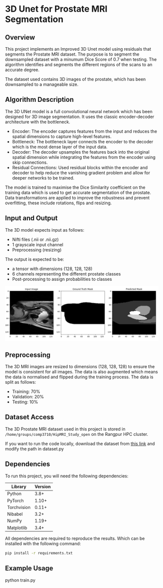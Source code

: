 # 3D Unet for Prostate MRI Segmentation

## Overview

This project implements an Improved 3D Unet model using residuals that segments the Prostate MRI dataset. The purpose is to segment the downsampled dataset with a minumum Dice Score of 0.7 when testing. The algorithm identifies and segments the different regions of the scans to an accurate degree.

The dataset used contains 3D images of the prostate, which has been downsampled to a manageable size.

## Algorithm Description

The 3D UNet model is a full convolutional neural network which has been designed for 3D image segmentation. It uses the classic encoder-decoder architecture with the bottleneck.

- Encoder: The encoder captures features from the input and reduces the spatial dimensions to capture high-level features.
- Bottleneck: The bottleneck layer connects the encoder to the decoder which is the most dense layer of the input data.
- Decoder: The decoder upsamples the features back into the original spatial dimension while integrating the features from the encoder using skip connections.
- Residual Connections: Used residual blocks within the encoder and decoder to help reduce the vanishing gradient problem and allow for deeper networks to be trained.

The model is trained to maximise the Dice Similarity coefficient on the training data which is used to get accurate segmentation of the prostate. Data transformations are applied to improve the robustness and prevent overfitting, these include rotations, flips and resizing.

## Input and Output

The 3D model expects input as follows:

- Nifti files (.nii or .nii.gz)
- 1 grayscale input channel
- Preprocessing (resizing)

The output is expected to be:

- a tensor with dimensions (128, 128, 128)
- 6 channels representing the different prostate classes
- Post-processing to assign probabilities to classes

![alt text](image.png)

## Preprocessing

The 3D MRI images are resized to dimensions (128, 128, 128) to ensure the model is consistent for all images.
The data is also augmented which means the data is normalised and flipped during the training process.
The data is split as follows:

- Training: 70%
- Validation: 20%
- Testing: 10%

## Dataset Access

The 3D Prostate MRI dataset used in this project is stored in `/home/groups/comp3710/HipMRI_Study_open` on the Rangpur HPC cluster.

If you want to run the code locally, download the dataset from [this link](https://data.csiro.au/collection/csiro:51392v2?redirected=true) and modify the path in dataset.py

## Dependencies

To run this project, you will need the following dependencies:

| Library     | Version |
| ----------- | ------- |
| Python      | 3.8+    |
| PyTorch     | 1.10+   |
| Torchvision | 0.11+   |
| Nibabel     | 3.2+    |
| NumPy       | 1.19+   |
| Matplotlib  | 3.4+    |

All dependencies are required to reproduce the results. Which can be installed with the following command:

```bash
pip install -r requirements.txt
```

## Example Usage

python train.py
